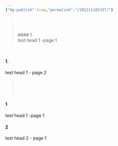 ```yaml
---
{"dg-publish":true,"permalink":"/202211182337/"}
---
```



> <div class="transclusion internal-embed is-loaded"><div class="markdown-embed"><br><br>#### 1<br>test head 1 -page 1
<br></div></div>


#### 1.
test head 1 - page 2

> <div class="transclusion internal-embed is-loaded"><div class="markdown-embed"><br><br><br>
#### 1
test head 1 -page 1

#### 2
test head 2 - page 1
<br></div></div>
